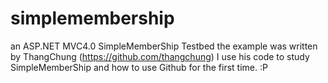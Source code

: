 # simplemembership
an ASP.NET MVC4.0 SimpleMemberShip Testbed
the example was written by ThangChung (https://github.com/thangchung)
I use his code to study SimpleMemberShip and how to use Github for the first time. :P
